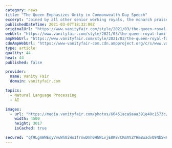 ```yaml
---
category: news
title: "The Queen Emphasizes Unity in Commonwealth Day Speech"
excerpt: "Joined by all other senior working royals, the monarch praised those with “selfless dedication to duty” throughout the Commonwealth."
publishedDateTime: 2021-03-07T18:32:00Z
originalUrl: "https://www.vanityfair.com/style/2021/03/the-queen-royal-family-commonwealth-day"
webUrl: "https://www.vanityfair.com/style/2021/03/the-queen-royal-family-commonwealth-day"
ampWebUrl: "https://www.vanityfair.com/style/2021/03/the-queen-royal-family-commonwealth-day/amp"
cdnAmpWebUrl: "https://www-vanityfair-com.cdn.ampproject.org/c/s/www.vanityfair.com/style/2021/03/the-queen-royal-family-commonwealth-day/amp"
type: article
quality: 44
heat: 44
published: false

provider:
  name: Vanity Fair
  domain: vanityfair.com

topics:
  - Natural Language Processing
  - AI

images:
  - url: "https://media.vanityfair.com/photos/60451aca9aaa391e40c1573c/master/pass/478294780"
    width: 4500
    height: 3017
    isCached: true

secured: "qf9LgmWWEsyVvuWh0iWo1frnwDmh0HNWLvjE8K8/CKmAVZYHmBuadvO9NbSwKSuM61lGvVRRe3WjKVn8r24+ZxzN1DDqwduVvx3F/6mP1wIrHlKKAL5AhsrK07Ng9vUf50hiK+xo8rDAztYIXcucpTzEWxeTdenO29kZqJOt96kye+mN6Xf8S/IJP31bmjNtedE9Qui7AdD9u5fqwEqfwYWFl1McRI6dMXDlrodyHPqiAb5iUNvzvTQDIAuxwQazJsHk8fIn5OMIQWf/CfZGs3y7QtuTE1/6TA+IQ7gSuDRS4vnnJ6TPOs9gG0fsPX9VDXKHt32R29VttEkp3keiPrDeKlFp0keShH+xiH4JyJM=;TWo6HMDw5+LuQxznDK75jQ=="
---
```


